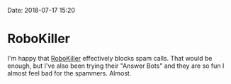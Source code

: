 Date: 2018-07-17 15:20

# RoboKiller

I'm happy that [RoboKiller](https://www.robokiller.com) effectively blocks spam
calls. That would be enough, but I've also been trying their "Answer Bots" and they
are so fun I almost feel bad for the spammers. Almost.
